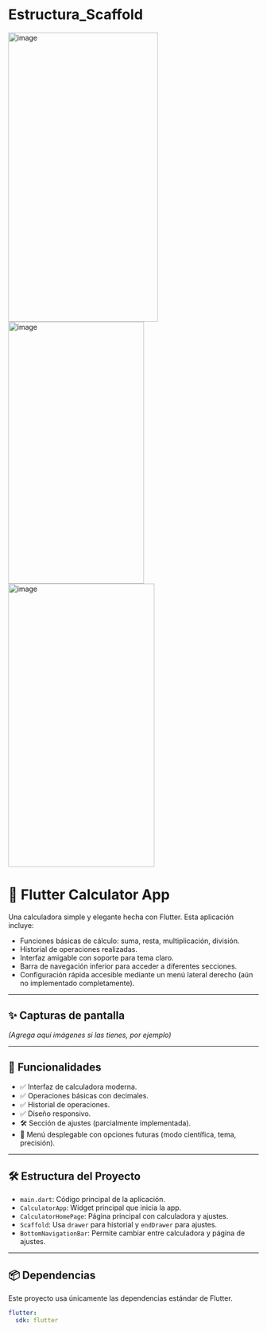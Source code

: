 # Estructura_Scaffold

<img width="301" height="581" alt="image" src="https://github.com/user-attachments/assets/ccac4db0-8e53-4df6-8a66-ec142b8311fc" /> 
<img width="273" height="526" alt="image" src="https://github.com/user-attachments/assets/ba749619-fd5e-4285-93cc-d85f63bb7266" />
<img width="294" height="569" alt="image" src="https://github.com/user-attachments/assets/680e89be-2aed-4b3c-a4d6-7f71ad1df1ca" />

# 🧮 Flutter Calculator App

Una calculadora simple y elegante hecha con Flutter. Esta aplicación incluye:

- Funciones básicas de cálculo: suma, resta, multiplicación, división.
- Historial de operaciones realizadas.
- Interfaz amigable con soporte para tema claro.
- Barra de navegación inferior para acceder a diferentes secciones.
- Configuración rápida accesible mediante un menú lateral derecho (aún no implementado completamente).

---

## ✨ Capturas de pantalla

*(Agrega aquí imágenes si las tienes, por ejemplo)*

---

## 🚀 Funcionalidades

- ✅ Interfaz de calculadora moderna.
- ✅ Operaciones básicas con decimales.
- ✅ Historial de operaciones.
- ✅ Diseño responsivo.
- 🛠️ Sección de ajustes (parcialmente implementada).
- 📑 Menú desplegable con opciones futuras (modo científica, tema, precisión).

---

## 🛠️ Estructura del Proyecto

- `main.dart`: Código principal de la aplicación.
- `CalculatorApp`: Widget principal que inicia la app.
- `CalculatorHomePage`: Página principal con calculadora y ajustes.
- `Scaffold`: Usa `drawer` para historial y `endDrawer` para ajustes.
- `BottomNavigationBar`: Permite cambiar entre calculadora y página de ajustes.

---

## 📦 Dependencias

Este proyecto usa únicamente las dependencias estándar de Flutter.

```yaml
flutter:
  sdk: flutter

